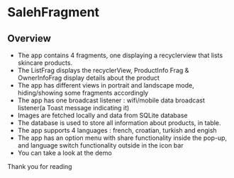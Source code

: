 # SalehFragment

## Overview

* The app contains 4 fragments, one displaying a recyclerview that lists skincare products.
* The ListFrag displays the recyclerView, ProductInfo Frag & OwnerInfoFrag display details about the product
* The app has different views in portrait and landscape mode, hiding/showing some fragments accordingly
* The app has one broadcast listener : wifi/mobile data broadcast listener(a Toast message indicating it)
* Images are fetched locally and data from SQLite database
* The database is used to store all information about products, in table.
* The app supports 4 languages : french, croatian, turkish and engish
* The app has an option menu with share functionality inside the pop-up, and language switch functionality outside in the icon bar
* You can take a look at the demo 


Thank you for reading

